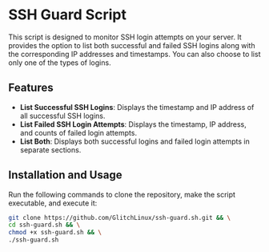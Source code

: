 # SSH Guard Script

This script is designed to monitor SSH login attempts on your server. It provides the option to list both successful and failed SSH logins along with the corresponding IP addresses and timestamps. You can also choose to list only one of the types of logins.

## Features

- **List Successful SSH Logins**: Displays the timestamp and IP address of all successful SSH logins.
- **List Failed SSH Login Attempts**: Displays the timestamp, IP address, and counts of failed login attempts.
- **List Both**: Displays both successful logins and failed login attempts in separate sections.

## Installation and Usage

Run the following commands to clone the repository, make the script executable, and execute it:

```bash
git clone https://github.com/GlitchLinux/ssh-guard.sh.git && \
cd ssh-guard.sh && \
chmod +x ssh-guard.sh && \
./ssh-guard.sh
